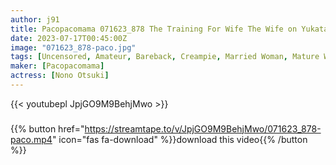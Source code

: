 ```yaml
---
author: j91
title: Pacopacomama 071623_878 The Training For Wife The Wife on Yukata Like to Be Fucked From Front to Back Nono Otsuki
date: 2023-07-17T00:45:00Z
image: "071623_878-paco.jpg"
tags: [Uncensored, Amateur, Bareback, Creampie, Married Woman, Mature Woman, Nice Ass, Shaved, Slender, Yukata]
maker: [Pacopacomama]
actress: [Nono Otsuki]
---
```



{{< youtubepl JpjGO9M9BehjMwo >}}
###

{{% button href="https://streamtape.to/v/JpjGO9M9BehjMwo/071623_878-paco.mp4" icon="fas fa-download" %}}download this video{{% /button %}}

